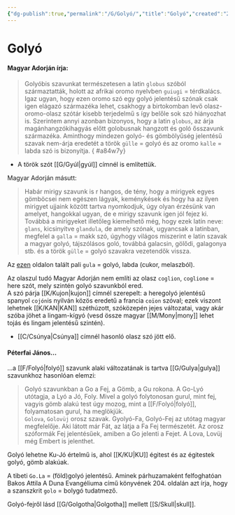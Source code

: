 ```yaml
---
{"dg-publish":true,"permalink":"/G/Golyó/","title":"Golyó","created":"2025-05-24T19:04","updated":"2025-09-28T21:33"}
---
```



# Golyó

#### Magyar Adorján írja:

> Golyóbis szavunkat természetesen a latin `globus` szóból származtatták, holott az afrikai oromo nyelvben `guiugi` = térdkalács. Igaz ugyan, hogy ezen oromo szó egy golyó jelentésű szónak csak igen elágazó származéka lehet, csakhogy a birtokomban levő olasz-oromo-olasz szótár kisebb terjedelmű s így belőle sok szó hiányozhat is. Szerintem annyi azonban bizonyos, hogy a latin `globus`, az árja magánhangzókihagyás előtt golobusnak hangzott és goló ősszavunk származéka. Aminthogy mindezen golyó- és gömbölyűség jelentésű szavak nem-árja eredetét a török `gülle` = golyó és az oromo `kalle` = labda szó is bizonyítja.
{ #a84w7y}

- A török szót [[G/Gyúl\|gyúl]] címnél is említettük.

Magyar Adorján másutt:  
> Habár mirigy szavunk is r hangos, de tény, hogy a mirigyek egyes gömböcsei nem egészen lágyak, keménykések és hogy ha az ilyen mirigyet ujjaink között tartva nyomkodjuk, úgy olyan érzésünk van amelyet, hangokkal ugyan, de e mirigy szavunk igen jól fejez ki. Továbbá a mirigyeket illetőleg kiemelhető még, hogy ezek latin neve: `glans`, kicsinyítve `glandula`, de amely szónak, ugyancsak a latinban, megfelel a `galla` = makk szó, úgyhogy világos miszerint e latin szavak a magyar golyó, tájszólásos goló, továbbá galacsin, gölődi, galagonya stb. és a török `gülle` = golyó szavakra vezetendők vissza.  

Az [ezen](https://www.wisdomlib.org/definition/gula) oldalon talált pali `gula` = golyó, labda (cukor, melaszból).  

Az olaszul tudó Magyar Adorján nem említi az olasz `coglion`, `coglione` = here szót, mely szintén golyó szavunkból ered.  
A szó párja [[K/Kujon\|kujon]] címnél szerepelt: a heregolyó jelentésű spanyol `cojón`is nyilván közös eredetű a francia `coïon` szóval; ezek viszont lehetnek [[K/KAN\|KAN]] széthúzott, szóközepén jejes változatai, vagy akár szóba jöhet a lingam-kígyó (vesd össze magyar [[M/Mony\|mony]] lehet tojás és lingam jelentésű szintén).  
- [[C/Csúnya\|Csúnya]] címnél hasonló olasz szó jött elő.

#### Péterfai János...

...a [[F/Folyó\|folyó]] szavunk alaki változatának is tartva [[G/Gulya\|gulya]] szavunkhoz hasonlóan elemzi:  
> Golyó szavunkban a Go a Fej, a Gömb, a Gu rokona. A Go-Lyó utótagja, a Lyó a Jó, Foly. Mivel a golyó folytonosan gurul, mint fej, vagyis gömb alakú test úgy mozog, mint a [[F/Folyó\|folyó]], folyamatosan gurul, ha meglökjük.  
> `Golova`, `Golovüj` orosz szavak. Gyolyó-Fa, Golyó-Fej az utótag magyar megfelelője. Aki látott már Fát, az látja a Fa Fej természetét. Az orosz szóformák Fej jelentésűek, amiben a Go jelenti a Fejet. A Lova, Lovüj még Embert is jelenthet.  

Golyó lehetne Ku-Jó értelmű is, ahol [[K/KU\|KU]] égitest és az égitestek golyó, gömb alakúak.  

A tibeti `Go.La` = (föld)golyó jelentésű. Aminek párhuzamaként felfoghatóan Bakos Attila A Duna Evangéliuma című könyvének 204. oldalán azt írja, hogy a szanszkrit `golo` = bolygó tudatmező.  

Golyó-fejről lásd [[G/Golgotha\|Golgotha]] mellett [[S/Skull\|skull]].  